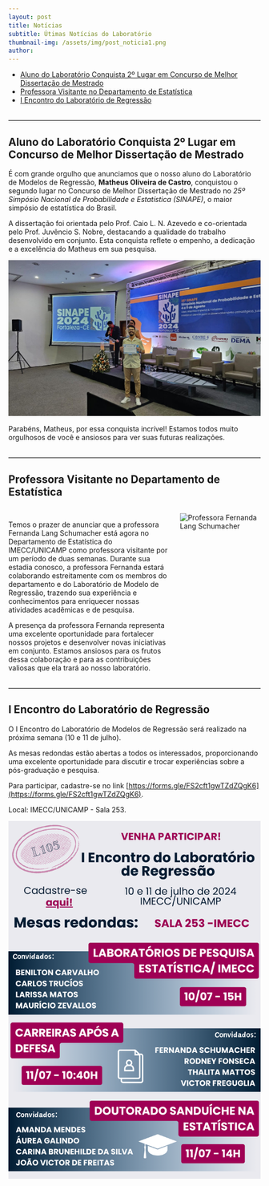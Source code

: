```yaml
---
layout: post
title: Notícias
subtitle: Útimas Notícias do Laboratório
thumbnail-img: /assets/img/post_noticia1.png
author:
---
```


<ul>
  <li><a href="#premioSinape">Aluno do Laboratório Conquista 2º Lugar em Concurso de Melhor Dissertação de Mestrado </a></li>

  <li><a href="#visita">Professora Visitante no Departamento de Estatística</a></li>

  <li><a href="#enc">I Encontro do Laboratório de Regressão</a></li>
</ul>

<br>
<hr style="border: none; border-top: 1px solid lightgray; margin: 0;">

## <a id="premioSinape"></a>Aluno do Laboratório Conquista 2º Lugar em Concurso de Melhor Dissertação de Mestrado

É com grande orgulho que anunciamos que o nosso aluno do Laboratório de Modelos de Regressão, **Matheus Oliveira de Castro**, conquistou o segundo lugar no Concurso de Melhor Dissertação de Mestrado no *25º Simpósio Nacional de Probabilidade e Estatística (SINAPE)*, o maior simpósio de estatística do Brasil.

A dissertação foi orientada pelo Prof. Caio L. N. Azevedo e co-orientada pelo Prof. Juvêncio S. Nobre, destacando a qualidade do trabalho desenvolvido em conjunto. Esta conquista reflete o empenho, a dedicação e a excelência do Matheus em sua pesquisa.

<img src="/assets/img/post_MatheusPremio.jpeg" alt="Matheus Oliveira de Castro" style="max-width: 100%; height: auto;">

Parabéns, Matheus, por essa conquista incrível! Estamos todos muito orgulhosos de você e ansiosos para ver suas futuras realizações.

<br>
<hr style="border: none; border-top: 1px solid lightgray; margin: 0;">

## <a id="visita"></a>Professora Visitante no Departamento de Estatística

<div style="margin-top: 30px;"></div>

<div style="display: flex; align-items: flex-start;">
  <div style="flex: 2; padding-right: 20px;">
    <p>
    Temos o prazer de anunciar que a professora Fernanda Lang Schumacher está agora no Departamento de Estatística do IMECC/UNICAMP como professora visitante por um período de duas semanas. Durante sua estadia conosco, a professora Fernanda estará colaborando estreitamente com os membros do departamento e do Laboratório de Modelo de Regressão, trazendo sua experiência e conhecimentos para enriquecer nossas atividades acadêmicas e de pesquisa.</p>
    <p>
    A presença da professora Fernanda representa uma excelente oportunidade para fortalecer nossos projetos e desenvolver novas iniciativas em conjunto. Estamos ansiosos para os frutos dessa colaboração e para as contribuições valiosas que ela trará ao nosso laboratório.
    </p>
  </div>
  <div style="flex: 1;">
    <img src="/assets/img/post_FernandaLang.jpeg" alt="Professora Fernanda Lang Schumacher" style="max-width: 125%; height: auto;">
  </div>
</div>

<br>
<hr style="border: none; border-top: 1px solid lightgray; margin: 0;">

## <a id="enc"></a>I Encontro do Laboratório de Regressão

O I Encontro do Laboratório de Modelos de Regressão será realizado na próxima semana (10 e 11 de julho).

As mesas redondas estão abertas a todos os interessados, proporcionando uma excelente oportunidade para discutir e trocar experiências sobre a pós-graduação e pesquisa.

Para participar, cadastre-se no link [https://forms.gle/FS2cft1gwTZdZQgK6](https://forms.gle/FS2cft1gwTZdZQgK6).

Local: IMECC/UNICAMP - Sala 253.

![IEncReg](/assets/img/post_EncLab.png)
